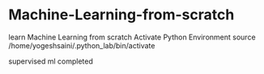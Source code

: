 # Machine-Learning-from-scratch
 learn Machine Learning from scratch
 Activate Python Environment
 source /home/yogeshsaini/.python_lab/bin/activate

supervised ml completed

 
